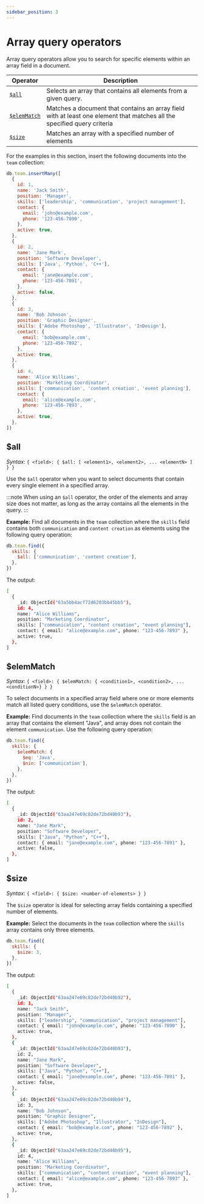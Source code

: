 ```yaml
---
sidebar_position: 3
---
```


# Array query operators

Array query operators allow you to search for specific elements within an array field in a document.

| Operator                   | Description                                                                                                             |
| -------------------------- | ----------------------------------------------------------------------------------------------------------------------- |
| [`$all`](#all)             | Selects an array that contains all elements from a given query.                                                         |
| [`$elemMatch`](#elemmatch) | Matches a document that contains an array field with at least one element that matches all the specified query criteria |
| [`$size`](#size)           | Matches an array with a specified number of elements                                                                    |

For the examples in this section, insert the following documents into the `team` collection:

```js
db.team.insertMany([
  {
    id: 1,
    name: 'Jack Smith',
    position: 'Manager',
    skills: ['leadership', 'communication', 'project management'],
    contact: {
      email: 'john@example.com',
      phone: '123-456-7890',
    },
    active: true,
  },
  {
    id: 2,
    name: 'Jane Mark',
    position: 'Software Developer',
    skills: ['Java', 'Python', 'C++'],
    contact: {
      email: 'jane@example.com',
      phone: '123-456-7891',
    },
    active: false,
  },
  {
    id: 3,
    name: 'Bob Johnson',
    position: 'Graphic Designer',
    skills: ['Adobe Photoshop', 'Illustrator', 'InDesign'],
    contact: {
      email: 'bob@example.com',
      phone: '123-456-7892',
    },
    active: true,
  },
  {
    id: 4,
    name: 'Alice Williams',
    position: 'Marketing Coordinator',
    skills: ['communication', 'content creation', 'event planning'],
    contact: {
      email: 'alice@example.com',
      phone: '123-456-7893',
    },
    active: true,
  },
])
```

## $all

_Syntax_: `{ <field>: { $all: [ <element1>, <element2>, ... <elementN> ] } }`

Use the `$all` operator when you want to select documents that contain every single element in a specified array.

:::note
When using an `$all` operator, the order of the elements and array size does not matter, as long as the array contains all the elements in the query.
:::

**Example:** Find all documents in the `team` collection where the `skills` field contains both `communication` and `content creation` as elements using the following query operation:

```js
db.team.find({
  skills: {
    $all: ['communication', 'content creation'],
  },
})
```

The output:

```sh
[
  {
    _id: ObjectId("63a5bb4acf72d6203bb45bb5"),
    id: 4,
    name: "Alice Williams",
    position: "Marketing Coordinator",
    skills: ["communication", "content creation", "event planning"],
    contact: { email: "alice@example.com", phone: "123-456-7893" },
    active: true,
  },
]
```

## $elemMatch

_Syntax_: `{ <field>: { $elemMatch: { <condition1>, <condition2>, ... <conditionN>} } }`

To select documents in a specified array field where one or more elements match all listed query conditions, use the `$elemMatch` operator.

**Example:** Find documents in the `team` collection where the `skills` field is an array that contains the element "Java", and array does not contain the element `communication`.
Use the following query operation:

```js
db.team.find({
  skills: {
    $elemMatch: {
      $eq: 'Java',
      $nin: ['communication'],
    },
  },
})
```

The output:

```sh
[
  {
    _id: ObjectId("63aa247e69c82de72bd40b93"),
    id: 2,
    name: "Jane Mark",
    position: "Software Developer",
    skills: ["Java", "Python", "C++"],
    contact: { email: "jane@example.com", phone: "123-456-7891" },
    active: false,
  },
]
```

## $size

_Syntax_: `{ <field>: { $size: <number-of-elements> } }`

The `$size` operator is ideal for selecting array fields containing a specified number of elements.

**Example:** Select the documents in the `team` collection where the `skills` array contains only three elements.

```js
db.team.find({
  skills: {
    $size: 3,
  },
})
```

The output:

```sh
[
  {
    _id: ObjectId("63aa247e69c82de72bd40b92"),
    id: 1,
    name: "Jack Smith",
    position: "Manager",
    skills: ["leadership", "communication", "project management"],
    contact: { email: "john@example.com", phone: "123-456-7890" },
    active: true,
  },
  {
    _id: ObjectId("63aa247e69c82de72bd40b93"),
    id: 2,
    name: "Jane Mark",
    position: "Software Developer",
    skills: ["Java", "Python", "C++"],
    contact: { email: "jane@example.com", phone: "123-456-7891" },
    active: false,
  },
  {
    _id: ObjectId("63aa247e69c82de72bd40b94"),
    id: 3,
    name: "Bob Johnson",
    position: "Graphic Designer",
    skills: ["Adobe Photoshop", "Illustrator", "InDesign"],
    contact: { email: "bob@example.com", phone: "123-456-7892" },
    active: true,
  },
  {
    _id: ObjectId("63aa247e69c82de72bd40b95"),
    id: 4,
    name: "Alice Williams",
    position: "Marketing Coordinator",
    skills: ["communication", "content creation", "event planning"],
    contact: { email: "alice@example.com", phone: "123-456-7893" },
    active: true,
  },
]
```
